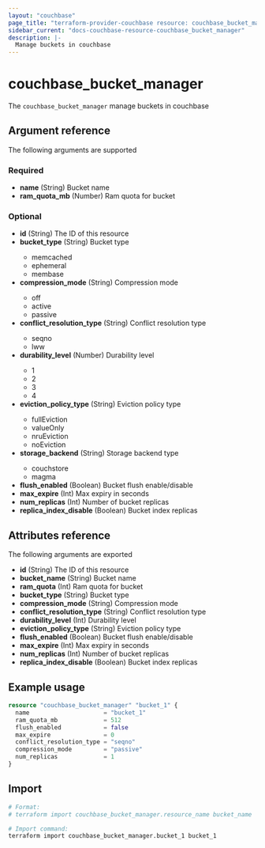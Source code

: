 ```yaml
---
layout: "couchbase"
page_title: "terraform-provider-couchbase resource: couchbase_bucket_manager"
sidebar_current: "docs-couchbase-resource-couchbase_bucket_manager"
description: |-
  Manage buckets in couchbase
---
```


# couchbase_bucket_manager

The `couchbase_bucket_manager` manage buckets in couchbase


## Argument reference

The following arguments are supported
### Required

- **name** (String) Bucket name
- **ram_quota_mb** (Number) Ram quota for bucket

### Optional
<ul>
  <li><b>id</b> (String) The ID of this resource</li>
  <li><b>bucket_type</b> (String) Bucket type</li>
    <ul>
      <li>memcached</li>
      <li>ephemeral</li>
      <li>membase</li>
    </ul>
  <li><b>compression_mode</b> (String) Compression mode</li>
    <ul>
      <li>off</li>
      <li>active</li>
      <li>passive</li>
    </ul>
  <li><b>conflict_resolution_type</b> (String) Conflict resolution type</li>
    <ul>
      <li>seqno</li>
      <li>lww</li>
    </ul>
  <li><b>durability_level</b> (Number) Durability level</li>
    <ul>
      <li>1</li>
      <li>2</li>
      <li>3</li>
      <li>4</li>
    </ul>
  <li><b>eviction_policy_type</b> (String) Eviction policy type</li>
    <ul>
      <li>fullEviction</li>
      <li>valueOnly</li>
      <li>nruEviction</li>
      <li>noEviction</li>
    </ul>
  <li><b>storage_backend</b> (String) Storage backend type</li>
    <ul>
      <li>couchstore</li>
      <li>magma</li>
    </ul>
  <li><b>flush_enabled</b> (Boolean) Bucket flush enable/disable</li>
  <li><b>max_expire</b> (Int) Max expiry in seconds</li>
  <li><b>num_replicas</b> (Int) Number of bucket replicas</li>
  <li><b>replica_index_disable</b> (Boolean) Bucket index replicas</li>
</ul>

## Attributes reference
The following arguments are exported
<ul>
  <li><b>id</b> (String) The ID of this resource</li>
  <li><b>bucket_name</b> (String) Bucket name</li>
  <li><b>ram_quota</b> (Int) Ram quota for bucket</li>
  <li><b>bucket_type</b> (String) Bucket type</li>
  <li><b>compression_mode</b> (String) Compression mode</li>
  <li><b>conflict_resolution_type</b> (String) Conflict resolution type</li>
  <li><b>durability_level</b> (Int) Durability level</li>
  <li><b>eviction_policy_type</b> (String) Eviction policy type</li>
  <li><b>flush_enabled</b> (Boolean) Bucket flush enable/disable</li>
  <li><b>max_expire</b> (Int) Max expiry in seconds</li>
  <li><b>num_replicas</b> (Int) Number of bucket replicas</li>
  <li><b>replica_index_disable</b> (Boolean) Bucket index replicas</li>
</ul>

## Example usage
```terraform
resource "couchbase_bucket_manager" "bucket_1" {
  name                     = "bucket_1"
  ram_quota_mb             = 512
  flush_enabled            = false
  max_expire               = 0
  conflict_resolution_type = "seqno"
  compression_mode         = "passive"
  num_replicas             = 1
}
```

## Import

```bash
# Format:
# terraform import couchbase_bucket_manager.resource_name bucket_name

# Import command:
terraform import couchbase_bucket_manager.bucket_1 bucket_1
```

